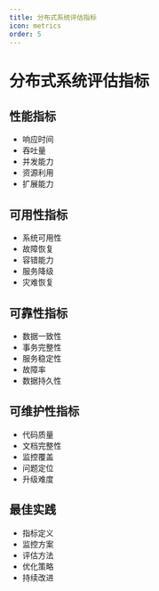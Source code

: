 ```yaml
---
title: 分布式系统评估指标
icon: metrics
order: 5
---
```


# 分布式系统评估指标

## 性能指标
- 响应时间
- 吞吐量
- 并发能力
- 资源利用
- 扩展能力

## 可用性指标
- 系统可用性
- 故障恢复
- 容错能力
- 服务降级
- 灾难恢复

## 可靠性指标
- 数据一致性
- 事务完整性
- 服务稳定性
- 故障率
- 数据持久性

## 可维护性指标
- 代码质量
- 文档完整性
- 监控覆盖
- 问题定位
- 升级难度

## 最佳实践
- 指标定义
- 监控方案
- 评估方法
- 优化策略
- 持续改进
